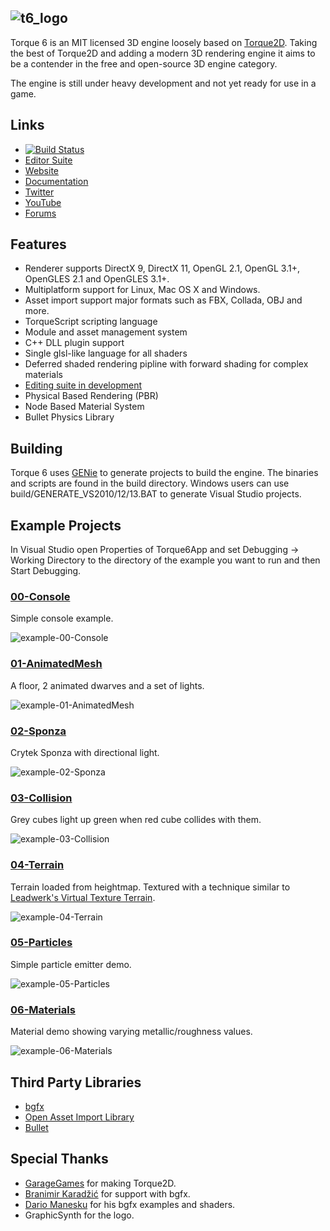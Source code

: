 ![t6_logo](http://i.imgur.com/xHh9MAY.png)
-------

Torque 6 is an MIT licensed 3D engine loosely based on [Torque2D](https://github.com/GarageGames/Torque2D). Taking the best of Torque2D and adding a modern 3D rendering engine it aims to be a contender in the free and open-source 3D engine category. 

The engine is still under heavy development and not yet ready for use in a game.

Links
--------

 - [![Build Status](https://api.travis-ci.org/andr3wmac/Torque6.svg)](https://travis-ci.org/andr3wmac/Torque6)
 - [Editor Suite](https://github.com/andr3wmac/Torque6Editor)
 - [Website](http://www.torque6.com/)
 - [Documentation](http://www.torque6.com/docs)
 - [Twitter](https://twitter.com/torque6engine)
 - [YouTube](https://www.youtube.com/channel/UCD--TmjTZU9FstD5yg4yKDg)
 - [Forums](http://forums.torque3d.org/viewforum.php?f=32)

Features
--------

 - Renderer supports DirectX 9, DirectX 11, OpenGL 2.1, OpenGL 3.1+, OpenGLES 2.1 and OpenGLES 3.1+.
 - Multiplatform support for Linux, Mac OS X and Windows.
 - Asset import support major formats such as FBX, Collada, OBJ and more.
 - TorqueScript scripting language
 - Module and asset management system
 - C++ DLL plugin support
 - Single glsl-like language for all shaders
 - Deferred shaded rendering pipline with forward shading for complex materials
 - [Editing suite in development](https://github.com/andr3wmac/Torque6Editor)
 - Physical Based Rendering (PBR)
 - Node Based Material System
 - Bullet Physics Library

Building
--------

Torque 6 uses [GENie](https://github.com/bkaradzic/genie) to generate projects to build the engine. The binaries and scripts are found in the build directory. Windows users can use build/GENERATE_VS2010/12/13.BAT to generate Visual Studio projects. 

Example Projects
----------------

In Visual Studio open Properties of Torque6App and set Debugging -> Working Directory to the directory of the example you want to run and then Start Debugging.

### [00-Console](https://github.com/andr3wmac/Torque6/tree/master/projects/00-Console)

Simple console example.

![example-00-Console](https://raw.githubusercontent.com/andr3wmac/Torque6/master/projects/00-Console/screenshot.png)

### [01-AnimatedMesh](https://github.com/andr3wmac/Torque6/tree/master/projects/01-AnimatedMesh)

A floor, 2 animated dwarves and a set of lights.

![example-01-AnimatedMesh](https://raw.githubusercontent.com/andr3wmac/Torque6/master/projects/01-AnimatedMesh/screenshot.png)

### [02-Sponza](https://github.com/andr3wmac/Torque6/tree/master/projects/02-Sponza)

Crytek Sponza with directional light.

![example-02-Sponza](https://raw.githubusercontent.com/andr3wmac/Torque6/master/projects/02-Sponza/screenshot.png)

### [03-Collision](https://github.com/andr3wmac/Torque6/tree/master/projects/03-Collision)

Grey cubes light up green when red cube collides with them.

![example-03-Collision](https://raw.githubusercontent.com/andr3wmac/Torque6/master/projects/03-Collision/screenshot.png)

### [04-Terrain](https://github.com/andr3wmac/Torque6/tree/master/projects/04-Terrain)

Terrain loaded from heightmap. Textured with a technique similar to [Leadwerk's Virtual Texture Terrain](http://www.leadwerks.com/werkspace/blog/41/entry-1112-virtual-texture-terrain/).

![example-04-Terrain](https://raw.githubusercontent.com/andr3wmac/Torque6/master/projects/04-Terrain/screenshot.png)

### [05-Particles](https://github.com/andr3wmac/Torque6/tree/master/projects/05-Particles)

Simple particle emitter demo.

![example-05-Particles](https://raw.githubusercontent.com/andr3wmac/Torque6/master/projects/05-Particles/screenshot.png)

### [06-Materials](https://github.com/andr3wmac/Torque6/tree/master/projects/06-Materials)

Material demo showing varying metallic/roughness values.

![example-06-Materials](https://raw.githubusercontent.com/andr3wmac/Torque6/master/projects/06-Materials/screenshot.png)

Third Party Libraries
---------------------

 - [bgfx](https://github.com/bkaradzic/bgfx)
 - [Open Asset Import Library](https://github.com/assimp/assimp)
 - [Bullet](https://github.com/bulletphysics/bullet3)
 
Special Thanks
--------------

 - [GarageGames](http://www.garagegames.com) for making Torque2D.
 - [Branimir Karadžić](https://github.com/bkaradzic) for support with bgfx.
 - [Dario Manesku](https://github.com/dariomanesku) for his bgfx examples and shaders.
 - GraphicSynth for the logo.
